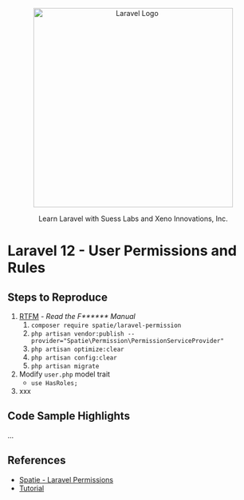<p align="center"><a href="https://laravel.com" target="_blank"><img src="https://raw.githubusercontent.com/laravel/art/master/logo-lockup/5%20SVG/2%20CMYK/1%20Full%20Color/laravel-logolockup-cmyk-red.svg" width="400" alt="Laravel Logo"></a></p>

<p align="center">
Learn Laravel with Suess Labs and Xeno Innovations, Inc.
</p>

# Laravel 12 - User Permissions and Rules

## Steps to Reproduce

1. [RTFM](https://spatie.be/docs/laravel-permission/v6/installation-laravel) - _Read the F****** Manual_
   1. `composer require spatie/laravel-permission`
   2. `php artisan vendor:publish --provider="Spatie\Permission\PermissionServiceProvider"`
   3. `php artisan optimize:clear`
   4. `php artisan config:clear`
   5. `php artisan migrate`
2. Modify `user.php` model trait
   * `use HasRoles;`
3. xxx

## Code Sample Highlights

...

## References

* [Spatie - Laravel Permissions](https://spatie.be/docs/laravel-permission/)
* [Tutorial](https://www.allphptricks.com/laravel-11-spatie-user-roles-and-permissions/)
